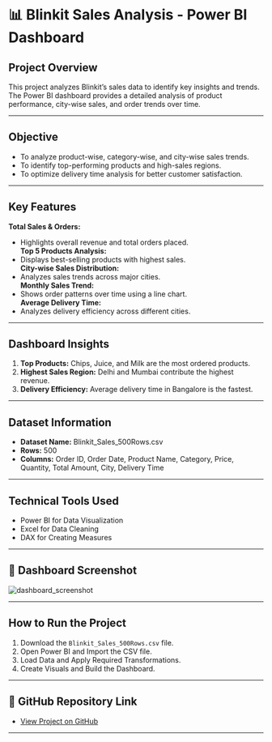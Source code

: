 # 📊 Blinkit Sales Analysis - Power BI Dashboard

##  **Project Overview**
This project analyzes Blinkit’s sales data to identify key insights and trends. The Power BI dashboard provides a detailed analysis of product performance, city-wise sales, and order trends over time.

---

##  **Objective**
- To analyze product-wise, category-wise, and city-wise sales trends.
- To identify top-performing products and high-sales regions.
- To optimize delivery time analysis for better customer satisfaction.

---

##  **Key Features**
 **Total Sales & Orders:**  
   - Highlights overall revenue and total orders placed.  
 **Top 5 Products Analysis:**  
   - Displays best-selling products with highest sales.  
 **City-wise Sales Distribution:**  
   - Analyzes sales trends across major cities.  
 **Monthly Sales Trend:**  
   - Shows order patterns over time using a line chart.  
 **Average Delivery Time:**  
   - Analyzes delivery efficiency across different cities.

---

##  **Dashboard Insights**
1. **Top Products:** Chips, Juice, and Milk are the most ordered products.
2. **Highest Sales Region:** Delhi and Mumbai contribute the highest revenue.
3. **Delivery Efficiency:** Average delivery time in Bangalore is the fastest.

---

##  **Dataset Information**
- **Dataset Name:** Blinkit_Sales_500Rows.csv  
- **Rows:** 500  
- **Columns:** Order ID, Order Date, Product Name, Category, Price, Quantity, Total Amount, City, Delivery Time  

---

##  **Technical Tools Used**
- Power BI for Data Visualization  
- Excel for Data Cleaning  
- DAX for Creating Measures  

---

## 📸 **Dashboard Screenshot**

![dashboard_screenshot](https://github.com/user-attachments/assets/053492ed-2ff6-44f5-9fef-5b77f69ecb03)

---

##  **How to Run the Project**
1. Download the `Blinkit_Sales_500Rows.csv` file.
2. Open Power BI and Import the CSV file.
3. Load Data and Apply Required Transformations.
4. Create Visuals and Build the Dashboard.

---

## 🔗 **GitHub Repository Link**
- [View Project on GitHub](https://github.com/your-nishantpal07/Blinkit-Sales-Dashboard)

---
